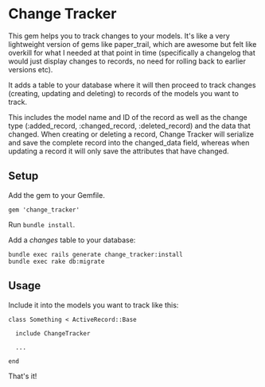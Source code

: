 # Change Tracker

This gem helps you to track changes to your models. It's like a very lightweight version of gems like paper_trail, which are awesome but felt like overkill for what I needed at that point in time (specifically a changelog that would just display changes to records, no need for rolling back to earlier versions etc).

It adds a table to your database where it will then proceed to track changes (creating, updating and deleting) to records of the models you want to track. 

This includes the model name and ID of the record as well as the change type (:added_record, :changed_record, :deleted_record) and the data that changed.
When creating or deleting a record, Change Tracker will serialize and save the complete record into the changed_data field, whereas when updating a record it will only save the attributes that have changed.


## Setup

Add the gem to your Gemfile.
```
gem 'change_tracker'
```
Run `bundle install`.

Add a *changes* table to your database:
```
bundle exec rails generate change_tracker:install
bundle exec rake db:migrate
```

## Usage

Include it into the models you want to track like this:

```
class Something < ActiveRecord::Base

  include ChangeTracker

  ...

end
```
That's it!